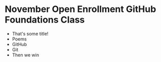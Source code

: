 # November Open Enrollment GitHub Foundations Class

* That's some title!
* Poems
* GitHub
* Git
* Then we win


